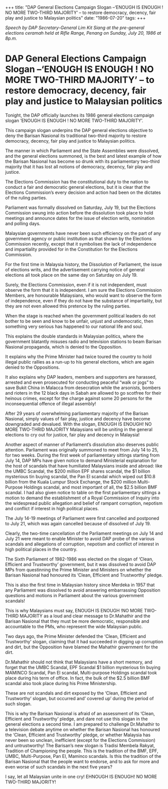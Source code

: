 +++ 
title: "DAP General Elections Campaign Slogan –‘ENOUGH IS ENOUGH ! NO MORE TWO-THIRD MAJORITY’ – to restore democracy, decency, fair play and justice to Malaysian politics"
date: "1986-07-20"
tags:
+++

_Speech by DAP Secretary-General Lim Kit Siang at the pre-general elections ceramah held at Rifle Range, Penang on Sunday, July 20, 1986 at 8p.m._

# DAP General Elections Campaign Slogan –‘ENOUGH IS ENOUGH ! NO MORE TWO-THIRD MAJORITY’ – to restore democracy, decency, fair play and justice to Malaysian politics

Tonight, the DAP officially launches its 1986 general elections campaign slogan ‘ENOUGH IS ENOUGH ! NO MORE TWO-THIRD MAJORITY’.</u>

This campaign slogan underpins the DAP general elections objective to deny the Barisan Nasional its traditional two-third majority to restore democracy, decency, fair play and justice to Malaysian politics.

The manner in which Parliament and the State Assemblies were dissolved, and the general elections summoned, is the best and latest example of how the Barisan Nasional has become so drunk with its parliamentary two-third majority that it has lost all notions of democracy, decency, fair play and justice.

The Elections Commission has the constitutional duty to the nation to conduct a fair and democratic general elections, but it is clear that the Elections Commission’s every decision and action had been on the dictates of the ruling parties.

Parliament was formally dissolved on Saturday, July 19, but the Elections Commission swung into action before the dissolution took place to hold meetings and announce dates for the issue of election writs, nomination and polling days.

Malaysian governments have never been such efficiency on the part of any government agency or public institution as that shown by the Elections Commission recently, except that it symbolises the lack of independence and impartiality provided for in the Constitution for the Elections Commission.

For the first time in Malaysia history, the Dissolution of Parliament, the issue of elections writs, and the advertisement carrying notice of general elections all took place on the same day on Saturday on July 19.

Surely, the Elections Commission, even if it is not independent, must observe the form that it is independent. I am sure the Elections Commission Members, are honourable Malaysians, who would want to observe the form of independence, even if they do not have the substance of impartiality, but they are not even allowed this pretence by the ruling parties.

When the stage is reached when the government political leaders do not bother to be seen and know to be unfair, unjust and undemocratic, then something very serious has happened to our national life and soul.

This explains the double standards in Malaysian politics, where the government blatantly misuses radio and television stations to beam Barisan Nasional propaganda, which is denied to the Opposition.

It explains why the Prime Minister had twice toured the country to hold illegal public rallies as a run-up to his general elections, which are again denied to the Oppositions.

It also explains why DAP leaders, members and supporters are harassed, arrested and even prosecuted for conducting peaceful “walk or jogs” to save Bukit China in Malacca from desecration while the arsonists, bombers and rioters in the 12 black days in Sabah are allowed to go scotfree for their heinous crimes, except for the charge against some 20 persons for the inconsequential offence of illegal assembly!

After 29 years of overwhelming parliamentary majority of the Barisan Nasional, simply values of fair play, justice and decency have become downgraded and devalued. With the slogan, ENOUGH IS ENOUGH! NO MORE TWO-THRID MAJORITY Malaysians will be uniting in the general elections to cry out for justice, fair play and decency in Malaysia!

Another aspect of manner of Parliament’s dissolution also deserves public attention. Parliament was originally summoned to meet from July 14 to 25, for two weeks. During the first week of parliamentary sittings starting from July 14, DAP MPs have given notice to demand Ministerial explanation for the host of scandals that have humiliated Malaysians inside and abroad: like the UMBC Scandal, the $200 million EPF shares scandal, the $1 billion mysterious tin buying scandal, the Pan El scandal which wiped out $10.8 billion from the Kuala Lumpur Stock Exchange, the $200 million Multi-Purpose Holdings scandal, and most important of all, the $2.5 billion BMF scandal. I had also given notice to table on the first parliamentary sittings a motion to demand the establishment of a Royal Commission of Inquiry into the widespread public allegation and belief of rampant corruption, nepotism and conflict if interest in high political places.

The July 14-19 meetings of Parliament were first cancelled and postponed to July 21, which was again cancelled because of dissolved of July 19.

Clearly, the two-time cancellation of the Parliament meetings on July 14 and July 21 were meant to enable Minister to avoid DAP probe of the various scandals and allegations of corruption, nepotism and conflict of interest in high political places in the country.

The Sixth Parliament of 1982-1986 was elected on the slogan of ‘Clean, Efficient and Trustworthy’ government, but it was dissolved to avoid DAP MPs from questinning the Prime Minister and Ministers on whether the Barisan Nasional had honoured its ‘Clean, Efficient and Trustworthy’ pledge.

This is also the first time in Malaysian history since Merdeka in 1957 that any Parliament was dissolved to avoid answering embarrassing Opposition questions and motions in Parliament about the various government scandals!

This is why Malaysians must say, ENOUGH IS ENOUGH !NO MORE TWO-THIRD MAJORITY  as a loud and clear message to Dr.Mahathir and the Barisan Nasional that they must be more democratic, responsible and accountable to the PMs, who represent the wide Malaysian public.

Two days ago, the Prime Minister defended the ‘Clean, Efficient and Trustworthy’ slogan, claiming that it had succeeded in digging up corruption and dirt, but the Opposition have blamed the Mahathir government for the dirt.

Dr.Mahathir should not think that Malaysians have a short memory, and forget that the UMBC Scandal, EPF Scandal $1 billion mysterious tin buying MAMINCO Scandal, Pan El scandal, Multi-purpose Holdings scandal took place during his term of office. In fact, the bulk of the $2.5 billion BMF scandal also took place during his Prime Ministership.

These are not scandals and dirt exposed by the ‘Clean, Efficient and Trustworthy’ slogan, but occurred and’ covered up’ during the period of such slogan.

This is why the Barisan Nasional is afraid of an assessment of its ‘Clean, Efficient and Trustworthy’ pledge, and dare not use this slogan in the general elections a second time.
I am prepared to challenge Dr.Mahathir to a television debate anytime on whether the Barisan Nasional has honoured the ‘Clean, Efficient and Trustworthy’ pledge, or whether Malaysia has never been so unclean, inefficient (except for the Elections Commission) and untrustworthy!
The Barisan’s new slogan is Tradisi Membela Rakyat, Tradition of Championing the people. This is the tradition of the BMF, EPF, UMBC, Multi-Purpose, Pan El, Maminco scandals. Is this the tradition of the Barisan Nasional that the people want to endorse, and to ask for more and even worse of such scandals in the next five years?

I say, let all Malaysian unite in one cry! EHNOUGH IS ENOUGH! NO MORE TWO-THIRD MAJORITY!
 
